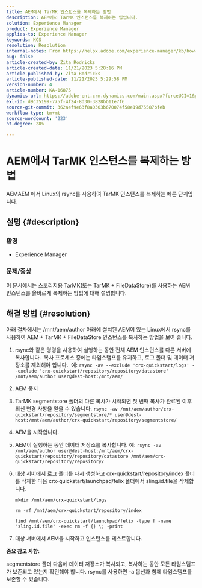```yaml
---
title: AEM에서 TarMK 인스턴스를 복제하는 방법
description: AEM에서 TarMK 인스턴스를 복제하는 팁입니다.
solution: Experience Manager
product: Experience Manager
applies-to: Experience Manager
keywords: KCS
resolution: Resolution
internal-notes: From https://helpx.adobe.com/experience-manager/kb/how-to-clone-an-AEM-TarMK-instance-AEM.html
bug: false
article-created-by: Zita Rodricks
article-created-date: 11/21/2023 5:28:16 PM
article-published-by: Zita Rodricks
article-published-date: 11/21/2023 5:29:58 PM
version-number: 4
article-number: KA-16875
dynamics-url: https://adobe-ent.crm.dynamics.com/main.aspx?forceUCI=1&pagetype=entityrecord&etn=knowledgearticle&id=5cbc745a-9388-ee11-8179-6045bd006295
exl-id: d9c35199-775f-4f24-8d30-3828bb11e7f6
source-git-commit: 362aef9e63f8a0303b670074f58e19d75587bfeb
workflow-type: tm+mt
source-wordcount: '223'
ht-degree: 28%

---
```


# AEM에서 TarMK 인스턴스를 복제하는 방법


AEMAEM 에서 Linux의 rsync를 사용하여 TarMK 인스턴스를 복제하는 빠른 단계입니다.

## 설명 {#description}


### <b>환경</b>

- Experience Manager




### <b>문제/증상</b>

이 문서에서는 스토리지용 TarMK(또는 TarMK + FileDataStore)를 사용하는 AEM 인스턴스를 올바르게 복제하는 방법에 대해 설명합니다.


## 해결 방법 {#resolution}


아래 절차에서는 /mnt/aem/author 아래에 설치된 AEM이 있는 Linux에서 rsync를 사용하여 AEM + TarMK + FileDataStore 인스턴스를 복사하는 방법을 보여 줍니다.

1. rsync와 같은 명령을 사용하여 실행하는 동안 전체 AEM 인스턴스를 다른 서버에 복사합니다.  복사 프로세스 중에는 타임스탬프를 유지하고, 로그 폴더 및 데이터 저장소를 제외해야 합니다.  예: `rsync -av --exclude 'crx-quickstart/logs' --exclude 'crx-quickstart/repository/repository/datastore' /mnt/aem/author user@dest-host:/mnt/aem/`
2. AEM 중지
3. TarMK segmentstore 폴더의 다른 복사가 시작되면 첫 번째 복사가 완료된 이후 최신 변경 사항을 얻을 수 있습니다. `rsync -av /mnt/aem/author/crx-quickstart/repository/segmentstore/* user@dest-host:/mnt/aem/author/crx-quickstart/repository/segmentstore/`
4. AEM을 시작합니다.
5. AEM이 실행하는 동안 데이터 저장소를 복사합니다. 예: `rsync -av /mnt/aem/author user@dest-host:/mnt/aem/crx-quickstart/repository/repository/datastore /mnt/aem/crx-quickstart/repository/repository/`
6. 대상 서버에서 로그 폴더를 다시 생성하고 crx-quickstart/repository/index 폴더를 삭제한 다음 crx-quickstart/launchpad/felix 폴더에서 sling.id.file을 삭제합니다.

   `mkdir /mnt/aem/crx-quickstart/logs`

   `rm -rf /mnt/aem/crx-quickstart/repository/index`

   `find /mnt/aem/crx-quickstart/launchpad/felix -type f -name "sling.id.file" -exec rm -f {} \; -print`
7. 대상 서버에서 AEM을 시작하고 인스턴스를 테스트합니다.


<b>중요 참고 사항:</b>

segmentstore 폴더 다음에 데이터 저장소가 복사되고, 복사하는 동안 모든 타임스탬프가 보존되고 있는지 확인해야 합니다. rsync를 사용하면 -a 옵션과 함께 타임스탬프를 보존할 수 있습니다.
